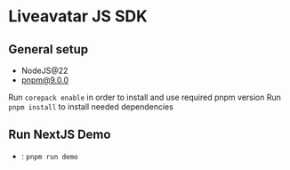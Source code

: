 # Liveavatar JS SDK

## General setup

- NodeJS@22
- pnpm@9.0.0

Run `corepack enable` in order to install and use required pnpm version
Run `pnpm install` to install needed dependencies

## Run NextJS Demo

- : `pnpm run demo`
